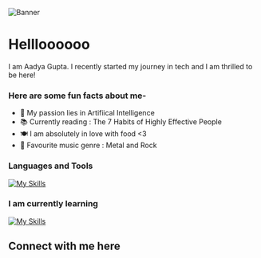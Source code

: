 ![Banner](https://github.com/user-attachments/assets/20433ef4-c2f9-43c4-8718-f2d562e280b5)
# Hellloooooo
I am Aadya Gupta.
I recently started my journey in tech and I am thrilled to be here! 

### Here are some fun facts about me-
- 🍄 My passion lies in Artifiical Intelligence
- 📚 Currently reading : The 7 Habits of Highly Effective People
- 🍽️ I am absolutely in love with food <3
- 🎵 Favourite music genre : Metal and Rock

### Languages and Tools
[![My Skills](https://skillicons.dev/icons?i=py,c,matlab,github,anaconda,autocad)](https://skillicons.dev)

### I am currently learning
[![My Skills](https://skillicons.dev/icons?i=cpp,pytorch,tensorflow,opencv)](https://skillicons.dev)

## Connect with me here
